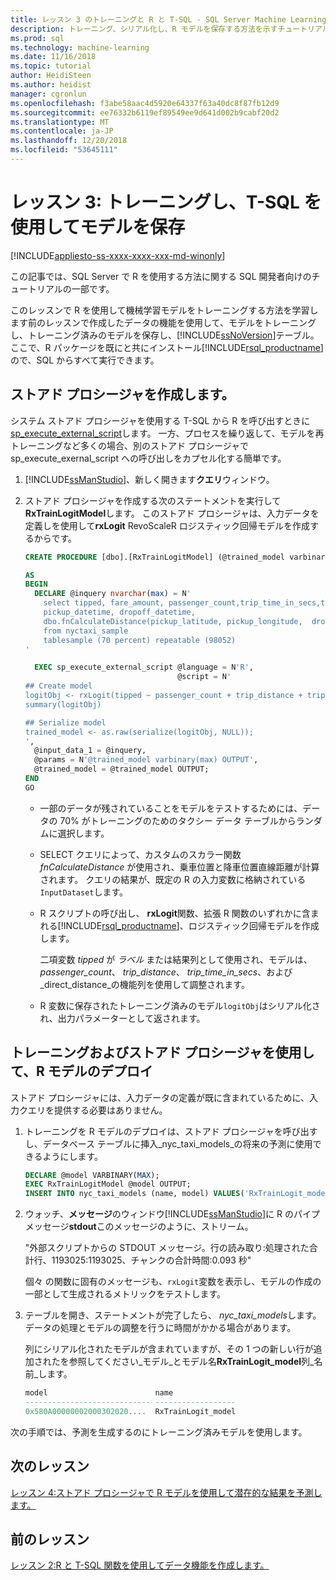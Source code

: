 ```yaml
---
title: レッスン 3 のトレーニングと R と T-SQL - SQL Server Machine Learning を使用してモデルの保存
description: トレーニング、シリアル化し、R モデルを保存する方法を示すチュートリアル SQL Server を使用してストアド プロシージャと T-SQL 関数します。
ms.prod: sql
ms.technology: machine-learning
ms.date: 11/16/2018
ms.topic: tutorial
author: HeidiSteen
ms.author: heidist
manager: cgronlun
ms.openlocfilehash: f3abe58aac4d5920e64337f63a40dc8f87fb12d9
ms.sourcegitcommit: ee76332b6119ef89549ee9d641d002b9cabf20d2
ms.translationtype: MT
ms.contentlocale: ja-JP
ms.lasthandoff: 12/20/2018
ms.locfileid: "53645111"
---
```

# <a name="lesson-3-train-and-save-a-model-using-t-sql"></a>レッスン 3: トレーニングし、T-SQL を使用してモデルを保存
[!INCLUDE[appliesto-ss-xxxx-xxxx-xxx-md-winonly](../../includes/appliesto-ss-xxxx-xxxx-xxx-md-winonly.md)]

この記事では、SQL Server で R を使用する方法に関する SQL 開発者向けのチュートリアルの一部です。

このレッスンで R を使用して機械学習モデルをトレーニングする方法を学習します前のレッスンで作成したデータの機能を使用して、モデルをトレーニングし、トレーニング済みのモデルを保存し、[!INCLUDE[ssNoVersion](../../includes/ssnoversion-md.md)]テーブル。 ここで、R パッケージを既にと共にインストール[!INCLUDE[rsql_productname](../../includes/rsql-productname-md.md)]ので、SQL からすべて実行できます。

## <a name="create-the-stored-procedure"></a>ストアド プロシージャを作成します。

システム ストアド プロシージャを使用する T-SQL から R を呼び出すときに[sp_execute_external_script](../../relational-databases/system-stored-procedures/sp-execute-external-script-transact-sql.md)します。 一方、プロセスを繰り返して、モデルを再トレーニングなど多くの場合、別のストアド プロシージャで sp_execute_exernal_script への呼び出しをカプセル化する簡単です。

1. [!INCLUDE[ssManStudio](../../includes/ssmanstudio-md.md)]、新しく開きます**クエリ**ウィンドウ。

2. ストアド プロシージャを作成する次のステートメントを実行して**RxTrainLogitModel**します。 このストアド プロシージャは、入力データを定義しを使用して**rxLogit** RevoScaleR ロジスティック回帰モデルを作成するからです。

    ```sql
    CREATE PROCEDURE [dbo].[RxTrainLogitModel] (@trained_model varbinary(max) OUTPUT)
    
    AS
    BEGIN
      DECLARE @inquery nvarchar(max) = N'
        select tipped, fare_amount, passenger_count,trip_time_in_secs,trip_distance,
        pickup_datetime, dropoff_datetime,
        dbo.fnCalculateDistance(pickup_latitude, pickup_longitude,  dropoff_latitude, dropoff_longitude) as direct_distance
        from nyctaxi_sample
        tablesample (70 percent) repeatable (98052)
    '
    
      EXEC sp_execute_external_script @language = N'R',
                                      @script = N'
    ## Create model
    logitObj <- rxLogit(tipped ~ passenger_count + trip_distance + trip_time_in_secs + direct_distance, data = InputDataSet)
    summary(logitObj)
    
    ## Serialize model 
    trained_model <- as.raw(serialize(logitObj, NULL));
    ',
      @input_data_1 = @inquery,
      @params = N'@trained_model varbinary(max) OUTPUT',
      @trained_model = @trained_model OUTPUT; 
    END
    GO
    ```

    - 一部のデータが残されていることをモデルをテストするためには、データの 70% がトレーニングのためのタクシー データ テーブルからランダムに選択します。

    - SELECT クエリによって、カスタムのスカラー関数 *fnCalculateDistance* が使用され、乗車位置と降車位置直線距離が計算されます。 クエリの結果が、既定の R の入力変数に格納されている`InputDataset`します。
  
    - R スクリプトの呼び出し、 **rxLogit**関数、拡張 R 関数のいずれかに含まれる[!INCLUDE[rsql_productname](../../includes/rsql-productname-md.md)]、ロジスティック回帰モデルを作成します。
  
        二項変数 _tipped_ が *ラベル* または結果列として使用され、モデルは、  _passenger_count_、 _trip_distance_、 _trip_time_in_secs_、および _direct_distance_の機能列を使用して調整されます。
  
    - R 変数に保存されたトレーニング済みのモデル`logitObj`はシリアル化され、出力パラメーターとして返されます。

## <a name="train-and-deploy-the-r-model-using-the-stored-procedure"></a>トレーニングおよびストアド プロシージャを使用して、R モデルのデプロイ

ストアド プロシージャには、入力データの定義が既に含まれているために、入力クエリを提供する必要はありません。

1. トレーニングを R モデルのデプロイは、ストアド プロシージャを呼び出すし、データベース テーブルに挿入_nyc_taxi_models_の将来の予測に使用できるようにします。

    ```sql
    DECLARE @model VARBINARY(MAX);
    EXEC RxTrainLogitModel @model OUTPUT;
    INSERT INTO nyc_taxi_models (name, model) VALUES('RxTrainLogit_model', @model);
    ```

2. ウォッチ、**メッセージ**のウィンドウ[!INCLUDE[ssManStudio](../../includes/ssmanstudio-md.md)]に R のパイプ メッセージ**stdout**このメッセージのように、ストリーム。 

    "外部スクリプトからの STDOUT メッセージ。行の読み取り:処理された合計行、1193025:1193025、チャンクの合計時間:0.093 秒"

    個々 の関数に固有のメッセージも、`rxLogit`変数を表示し、モデルの作成の一部として生成されるメトリックをテストします。

3.  テーブルを開き、ステートメントが完了したら、 *nyc_taxi_models*します。 データの処理とモデルの調整を行うに時間がかかる場合があります。

    列にシリアル化されたモデルが含まれていますが、その 1 つの新しい行が追加されたを参照してください_モデル_とモデル名**RxTrainLogit_model**列_名前_します。

    ```sql
    model                        name
    ---------------------------- ------------------
    0x580A00000002000302020....  RxTrainLogit_model
    ```

次の手順では、予測を生成するのにトレーニング済みモデルを使用します。

## <a name="next-lesson"></a>次のレッスン

[レッスン 4:ストアド プロシージャで R モデルを使用して潜在的な結果を予測します。](../tutorials/sqldev-operationalize-the-model.md)

## <a name="previous-lesson"></a>前のレッスン

[レッスン 2:R と T-SQL 関数を使用してデータ機能を作成します。](..//tutorials/sqldev-create-data-features-using-t-sql.md)

